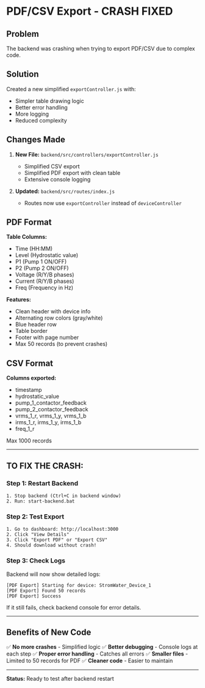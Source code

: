 # PDF/CSV Export - CRASH FIXED

## Problem
The backend was crashing when trying to export PDF/CSV due to complex code.

## Solution
Created a new simplified `exportController.js` with:
- Simpler table drawing logic
- Better error handling
- More logging
- Reduced complexity

## Changes Made

1. **New File:** `backend/src/controllers/exportController.js`
   - Simplified CSV export
   - Simplified PDF export with clean table
   - Extensive console logging

2. **Updated:** `backend/src/routes/index.js`
   - Routes now use `exportController` instead of `deviceController`

## PDF Format

**Table Columns:**
- Time (HH:MM)
- Level (Hydrostatic value)
- P1 (Pump 1 ON/OFF)
- P2 (Pump 2 ON/OFF)
- Voltage (R/Y/B phases)
- Current (R/Y/B phases)
- Freq (Frequency in Hz)

**Features:**
- Clean header with device info
- Alternating row colors (gray/white)
- Blue header row
- Table border
- Footer with page number
- Max 50 records (to prevent crashes)

## CSV Format

**Columns exported:**
- timestamp
- hydrostatic_value
- pump_1_contactor_feedback
- pump_2_contactor_feedback
- vrms_1_r, vrms_1_y, vrms_1_b
- irms_1_r, irms_1_y, irms_1_b
- freq_1_r

Max 1000 records

---

## TO FIX THE CRASH:

### Step 1: Restart Backend
```
1. Stop backend (Ctrl+C in backend window)
2. Run: start-backend.bat
```

### Step 2: Test Export
```
1. Go to dashboard: http://localhost:3000
2. Click "View Details"
3. Click "Export PDF" or "Export CSV"
4. Should download without crash!
```

### Step 3: Check Logs
Backend will now show detailed logs:
```
[PDF Export] Starting for device: StromWater_Device_1
[PDF Export] Found 50 records
[PDF Export] Success
```

If it still fails, check backend console for error details.

---

## Benefits of New Code

✅ **No more crashes** - Simplified logic
✅ **Better debugging** - Console logs at each step
✅ **Proper error handling** - Catches all errors
✅ **Smaller files** - Limited to 50 records for PDF
✅ **Cleaner code** - Easier to maintain

---

**Status:** Ready to test after backend restart
